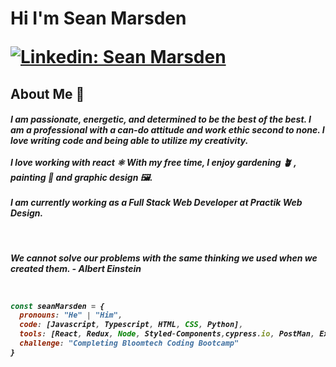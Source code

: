 <h1>Hi I'm Sean Marsden

[![Linkedin: Sean Marsden](https://img.shields.io/badge/-seanmarsden-blue?style=flat-square&logo=Linkedin&logoColor=white&link=https://www.linkedin.com/in/seanmarsden/)](https://www.linkedin.com/in/sean-marsden-813a41158?original_referer=https%3A%2F%2Fwww.google.com%2F)



<h2> About Me 🧃

<h5>I am passionate, energetic, and determined to be the best of the best. I am a professional with a can-do attitude and work ethic second to none. I love writing code and being able to utilize my creativity.
<br />
&nbsp;
&nbsp;
&nbsp;

<div>
I love working with react ⚛️  With my free time, I enjoy gardening 🪴 , painting 🎨 and graphic design 🖼️.
</div>
  <br/>
I am currently working as a Full Stack Web Developer at Practik Web Design.



&nbsp;
<br />
<h5>We cannot solve our problems with the same thinking we used when we created them. - Albert Einstein <br />
&nbsp;




```javascript

const seanMarsden = {
  pronouns: "He" | "Him",
  code: [Javascript, Typescript, HTML, CSS, Python],
  tools: [React, Redux, Node, Styled-Components,cypress.io, PostMan, Express, NPM/Yarn, Axios],
  challenge: "Completing Bloomtech Coding Bootcamp"
}

```

